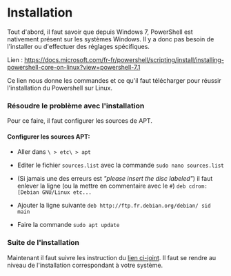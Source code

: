 # Installation

Tout d'abord, il faut savoir que depuis Windows 7, PowerShell est nativement présent sur les systèmes Windows. Il y a donc pas besoin de l'installer ou d'effectuer des réglages spécifiques.

Lien : <https://docs.microsoft.com/fr-fr/powershell/scripting/install/installing-powershell-core-on-linux?view=powershell-7.1>

Ce lien nous donne les commandes et ce qu'il faut télécharger pour réussir l'installation du Powershell sur Linux.

### Résoudre le problème avec l'installation


Pour ce faire, il faut configurer les sources de APT.

#### Configurer les sources APT:

- Aller dans `\ > etc\ > apt`
- Editer le fichier `sources.list` avec la commande `sudo nano sources.list`
- (Si jamais une des erreurs est *"please insert the disc labeled"*) il faut enlever la ligne (ou la mettre en commentaire avec le `#`) `deb cdrom:[Debian GNU/Linux etc...`
- Ajouter la ligne suivante `deb http://ftp.fr.debian.org/debian/ sid main`

- Faire la commande `sudo apt update`

### Suite de l'installation

Maintenant il faut suivre les instruction du [lien ci-joint]( https://docs.microsoft.com/fr-fr/powershell/scripting/install/installing-powershell-core-on-linux?view=powershell-7.1). Il faut se rendre au niveau de l'installation correspondant à votre système.
